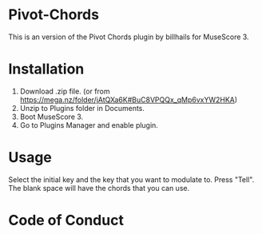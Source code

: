 # Pivot-Chords
This is an version of the Pivot Chords plugin by billhails for MuseScore 3.
# Installation
1.  Download .zip file. (or from https://mega.nz/folder/jAtQXa6K#BuC8VPQQx_qMp6vxYW2HKA)
2.  Unzip to Plugins folder in Documents.
3.  Boot MuseScore 3.
4.  Go to Plugins Manager and enable plugin.
# Usage
Select the initial key and the key that you want to modulate to.  Press "Tell".  The blank space will have the chords that you can use.
# Code of Conduct
